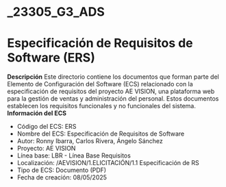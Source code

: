 # _23305_G3_ADS

# Especificación de Requisitos de Software (ERS)
**Descripción**
Este directorio contiene los documentos que forman parte del Elemento de Configuración del Software (ECS) relacionado con la especificación de requisitos del proyecto AE VISION, una plataforma web para la gestión de ventas y administración del personal. Estos documentos establecen los requisitos funcionales y no funcionales del sistema.
**Información del ECS**

* Código del ECS: ERS
* Nombre del ECS: Especificación de Requisitos de Software
* Autor: Ronny Ibarra, Carlos Rivera, Ángelo Sánchez
* Proyecto: AE VISION
* Línea base: LBR - Línea Base Requisitos
* Localización: /AEVISION/1.ELICITACIÓN/1.1 Especificación de RS
* Tipo de ECS: Documento (PDF)
* Fecha de creación: 08/05/2025



